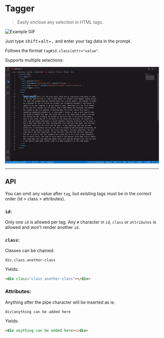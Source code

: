# Tagger

> Easily enclose any selection in HTML tags.

![Example GIF](images/tagger-example.gif)

Just type <kbd>shift</kbd>+<kbd>alt</kbd>+<kbd>,</kbd> and enter your tag data in the prompt.

Follows the format `tag#id.class|attr="value"`.

Supports multiple selections:

![Example GIF](images/tagger-example-multi.gif)

---

## API

You can omit any value after `tag`, but existing tags must be in the correct order (id > class > attributes).

### `id`:

Only one `id` is allowed per tag. Any `#` character in `id`, `class` or `attributes` is allowed and won't render another `id`.

### `class`:

Classes can be chained:

```
div.class.another-class
```

Yields:

```html
<div class="class another-class"></div>
```

### Attributes:

Anything after the pipe character will be inserted as is:

```
div|anything can be added here
```

Yields:

```html
<div anything can be added here></div>
```

